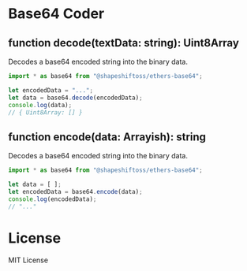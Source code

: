 Base64 Coder
============

function decode(textData: string): Uint8Array
---------------------------------------------

Decodes a base64 encoded string into the binary data.

```javascript
import * as base64 from "@shapeshiftoss/ethers-base64";

let encodedData = "...";
let data = base64.decode(encodedData);
console.log(data);
// { Uint8Array: [] }
```

function encode(data: Arrayish): string
---------------------------------------

Decodes a base64 encoded string into the binary data.

```javascript
import * as base64 from "@shapeshiftoss/ethers-base64";

let data = [ ];
let encodedData = base64.encode(data);
console.log(encodedData);
// "..."
```

License
=======

MIT License
